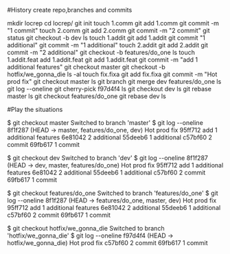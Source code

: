 #History create repo,branches and commits

mkdir locrep
cd locrep/
git init
touch 1.comm
git add 1.comm
git commit -m "1 commit"
touch 2.comm
git add 2.comm
git commit -m "2 commit"
git status
git checkout -b dev
ls
touch 1.addit
git add 1.addit
git commit "1 additional"
git commit -m "1 additional"
touch 2.addit
git add 2.addit
git commit -m "2 additional"
git checkout -b features/do_one
ls
touch 1.addit.feat
add 1.addit.feat
git add 1.addit.feat
git commit -m "add 1 additional features"
git checkout master
git checkout -b hotfix/we_gonna_die
ls -al
touch fix.fixa
git add fix.fixa
git commit -m "Hot prod fix"
git checkout master
ls
git branch
git merge dev features/do_one
ls
git log --oneline
git cherry-pick f97d4f4
ls
git checkout dev
ls
git rebase master
ls
git checkout features/do_one
git rebase dev
ls

#Play the situations

$ git checkout master
Switched to branch 'master'
$ git log --oneline
8f1f287 (HEAD -> master, features/do_one, dev) Hot prod fix
95ff712 add 1 additional features
6e81042 2 additional
55deeb6 1 additional
c57bf60 2 commit
69fb617 1 commit

$ git checkout dev
Switched to branch 'dev'
$ git log --oneline
8f1f287 (HEAD -> dev, master, features/do_one) Hot prod fix
95ff712 add 1 additional features
6e81042 2 additional
55deeb6 1 additional
c57bf60 2 commit
69fb617 1 commit

$ git checkout features/do_one
Switched to branch 'features/do_one'
$ git log --oneline
8f1f287 (HEAD -> features/do_one, master, dev) Hot prod fix
95ff712 add 1 additional features
6e81042 2 additional
55deeb6 1 additional
c57bf60 2 commit
69fb617 1 commit

$ git checkout  hotfix/we_gonna_die
Switched to branch 'hotfix/we_gonna_die'
$ git log --oneline
f97d4f4 (HEAD -> hotfix/we_gonna_die) Hot prod fix
c57bf60 2 commit
69fb617 1 commit